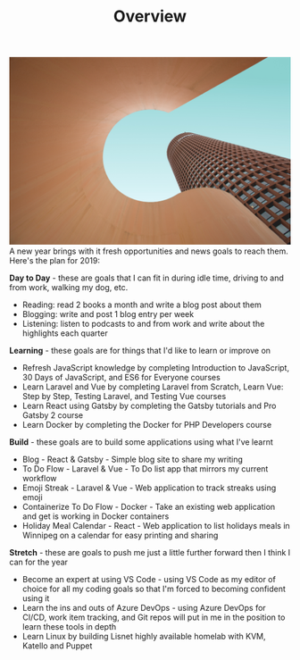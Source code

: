 ﻿---
title: Overview
subTitle: Goals for 2019
category: "Learning"
cover: coline-beulin-603726-unsplash.jpg
---
![Unsplash](coline-beulin-603726-unsplash.jpg)
A new year brings with it fresh opportunities and news goals to reach them. Here's the plan for 2019:

**Day to Day** - these are goals that I can fit in during idle time, driving to and from work, walking my dog, etc.
 - Reading: read 2 books a month and write a blog post about them
 - Blogging: write and post 1 blog entry per week
 - Listening: listen to podcasts to and from work and write about the highlights each quarter

**Learning** - these goals are for things that I'd like to learn or improve on
 - Refresh JavaScript knowledge by completing Introduction to JavaScript, 30 Days of JavaScript, and ES6 for Everyone courses
 - Learn Laravel and Vue by completing Laravel from Scratch, Learn Vue: Step by Step, Testing Laravel, and Testing Vue courses
 - Learn React using Gatsby by completing the Gatsby tutorials and Pro Gatsby 2 course
- Learn Docker by completing the Docker for PHP Developers course

**Build** - these goals are to build some applications using what I've learnt
 - Blog - React & Gatsby - Simple blog site to share my writing
 - To Do Flow - Laravel & Vue - To Do list app that mirrors my current workflow
 - Emoji Streak - Laravel & Vue - Web application to track streaks using emoji
 - Containerize To Do Flow - Docker - Take an existing web application and get is working in Docker containers 
 - Holiday Meal Calendar - React - Web application to list holidays meals in Winnipeg on a calendar for easy printing and sharing

**Stretch** - these are goals to push me just a little further forward then I think I can for the year

- Become an expert at using VS Code - using VS Code as my editor of choice for all my coding goals so that I'm forced to becoming confident using it
- Learn the ins and outs of Azure DevOps - using Azure DevOps for CI/CD, work item tracking, and Git repos will put in me in the position to learn these tools in depth
- Learn Linux by building Lisnet highly available homelab with KVM, Katello and Puppet

